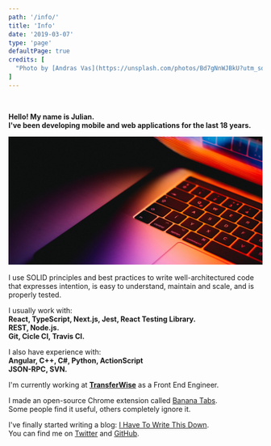 ```yaml
---
path: '/info/'
title: 'Info'
date: '2019-03-07'
type: 'page'
defaultPage: true
credits: [
  "Photo by [Andras Vas](https://unsplash.com/photos/Bd7gNnWJBkU?utm_source=unsplash&utm_medium=referral&utm_content=creditCopyText) on [Unsplash](https://unsplash.com)"
]
---
```


<br/>

**Hello! My name is Julian.**  
**I've been developing mobile and web applications for the last 18 years.**

![keyboard](./images/keyboard.jpg)

I use SOLID principles and best practices to write well-architectured code that expresses intention, is easy to understand, maintain and scale, and is properly tested.

I usually work with:  
**React, TypeScript, Next.js, Jest, React Testing Library.**  
**REST, Node.js.**  
**Git, Cicle CI, Travis CI.**  

I also have experience with:  
**Angular, C++, C#, Python, ActionScript**  
**JSON-RPC, SVN.**  

I'm currently working at **[TransferWise](https://transferwise.com)** as a Front End Engineer.

I made an open-source Chrome extension called [Banana Tabs](https://github.com/JulianG/bananatabs).  
Some people find it useful, others completely ignore it.

I've finally started writing a blog: [I Have To Write This Down](/blog).  
You can find me on [Twitter](https://twitter.com/JulianGWeb) and [GitHub](https://github.com/JulianG/).

<!--
<a style="box-shadow: none" href="https://twitter.com/JulianGWeb"><img src="./images/twitter-logo.svg" width="20rem" /></a>&nbsp;
<a style="box-shadow: none" href="https://github.com/JulianG/"><img src="./images/github-logo.svg" width="20rem" /></a>&nbsp;
-->
